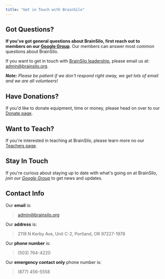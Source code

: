 ```yaml
---
title: "Get in Touch with BrainSilo"
---
```



## Got Questions?

**If you've got general questions about BrainSilo, first reach out to members on our [Google Group](https://groups.google.com/forum/#!forum/pdxhackerspace)**. Our members can answer most common questions about BrainSilo. 

If you want to get in touch with [BrainSilo leadership](/about/leadership/), please email us at: [admin@brainsilo.org](mailto:admin@brainsilo.org). 

***Note:** Please be patient if we don't respond right away, we get lots of email and we are all volunteers!*


## Have Donations?

If you'd like to donate equipment, time or money, please head on over to our [Donate page](/donate/).


## Want to Teach?

If you're interested in teaching at BrainSilo, please learn more no our [Teachers page](/about/teaching/).


## Stay In Touch

If you're curious about staying up to date with what's going on at BrainSilo, *join our [Google Group][google-group]* to get news and updates. 


## Contact Info

Our **email** is: 

> [admin@brainsilo.org](mailto:admin@brainsilo.org)

Our **address** is:

> 2119 N Kerby Ave, Unit C-2, Portland, OR 97227-1978

Our **phone number** is: 

>  (503) 764-4220

Our **emergency contact only** phone number is:
> (877) 456-5558

[google-group]: https://groups.google.com/forum/#!forum/pdxhackerspace